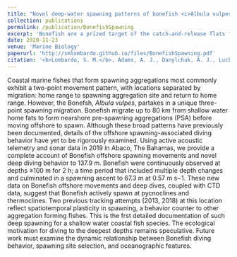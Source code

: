 ```yaml
---
title: "Novel deep-water spawning patterns of bonefish <i>Albula vulpes</i> a shallow water fish"
collection: publications
permalink: /publication/BonefishSpawning
excerpt: 'Bonefish are a prized target of the catch-and-release flats fisheries of the Caribbean. Their complete offshore spawning behaviors had yet to be documented, though few partial observations had been made. We used active acoustic telemetry to follow Bonefish offshore and document spawning behaviors at depths reaching 137 m - an incomparable disparity between homerange habitats (3 m) and spawning habitats. Spawning behaviors were associated with the thermocline. These observations helped to inform larval dispersal models, established spawning habitat requirements, and allowed for evaluation of marine protected area network protection efficacy within The Bahamas and elsewhere (i.e., Florida).'
date: 2020-11-23
venue: 'Marine Biology'
paperurl: 'http://smlombardo.github.io/files/BonefishSpawning.pdf'
citation: '<b>Lombardo, S. M.</b>, Adams, A. J., Danylchuk, A. J., Luck, C. A., & Ajemian, M. J. (2020). Novel deep-water spawning patterns of bonefish (<i>Albula vulpes</i>), a shallow water fish. <i>Marine Biology</i>, 167, 1-11.'
---
```


Coastal marine fishes that form spawning aggregations most commonly exhibit a two-point movement pattern, with locations separated by migration: home range to spawning aggregation site and return to home range. However, the Bonefsh, <i>Albula vulpes</i>, partakes in a unique three-point spawning migration. Bonefish migrate up to 80 km from shallow water home fats to form nearshore pre-spawning aggregations (PSA) before moving offshore to spawn. Although these broad patterns have previously been documented, details of the offshore spawning-associated diving behavior have yet to be rigorously examined. Using active acoustic telemetry and sonar data in 2019 in Abaco, The Bahamas, we provide a complete account of Bonefish offshore spawning movements and novel deep diving behavior to 137.9 m. Bonefish were continuously observed at depths ≥100 m for 2 h; a time period that included multiple depth changes and culminated in a spawning ascent to 67.3 m at 0.57 m s−1. These new data on Bonefish offshore movements and deep dives, coupled with CTD data, suggest that Bonefish actively spawn at pycnoclines and thermoclines. Two previous tracking attempts (2013, 2018) at this location reflect spatiotemporal plasticity in spawning, a behavior counter to other aggregation forming fishes. This is the frst detailed documentation of such deep spawning for a shallow water coastal fish species. The ecological motivation for diving to the deepest depths remains speculative. Future work must examine the dynamic relationship between Bonefish diving behavior, spawning site selection, and oceanographic features.
